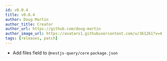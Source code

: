```yaml
---
id: v0.0.4
title: v0.0.4
author: Doug Martin
author_title: Creator
author_url: https://github.com/doug-martin
author_image_url: https://avatars1.githubusercontent.com/u/361261?v=4
tags: [releases, patch]
---
```


* Add files field to `@nestjs-query/core` `package.json`



